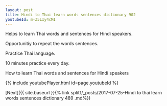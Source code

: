 ```yaml
---
layout: post
title: Hindi to Thai learn words sentences dictionary 902 
youtubeId: m-Z5LIy4cMI
---
```

 
 
Helps to learn Thai words and sentences for Hindi speakers.

Opportunitiy to repeat the words sentences. 

Practice Thai language. 
 
10 minutes practice every day. 
 
How to learn Thai words and sentences for Hindi speakers 
 
{% include youtubePlayer.html id=page.youtubeId %}
 
 
[Next]({{ site.baseurl }}{% link  split1/_posts/2017-07-25-Hindi to thai learn words sentences dictionary 489 .md%})
 
